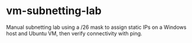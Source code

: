 # vm-subnetting-lab
Manual subnetting lab using a /26 mask to assign static IPs on a Windows host and Ubuntu VM, then verify connectivity with ping.
